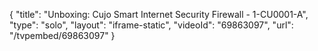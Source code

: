 {
    "title": "Unboxing: Cujo Smart Internet Security Firewall - 1-CU0001-A",
    "type": "solo",
    "layout": "iframe-static",
    "videoId": "69863097",
    "url": "\/tvpembed\/69863097"
}
